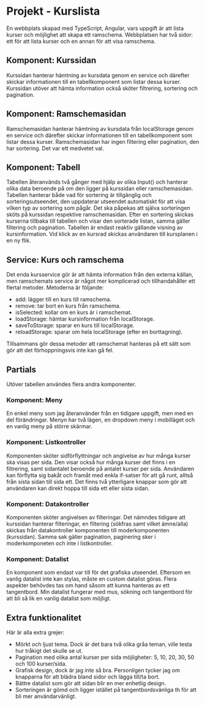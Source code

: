 # Projekt - Kurslista
En webbplats skapad med TypeScript, Angular, vars uppgift är att lista kurser och möjlighet att skapa ett ramschema. Webbplatsen har två sidor: ett för att lista kurser och en annan för att visa ramschema.

## Komponent: Kurssidan
Kurssidan hanterar hämtning av kursdata genom en service och därefter skickar informationen till en tabellkomponent som listar dessa kurser. Kurssidan utöver att hämta information också sköter filtrering, sortering och pagination.

## Komponent: Ramschemasidan
Ramschemasidan hanterar hämtning av kursdata från localStorage genom en service och därefter skickar informationen till en tabellkomponent som listar dessa kurser. Ramschemasidan har ingen filtering eller pagination, den har sortering. Det var ett medvetet val.

## Komponent: Tabell
Tabellen återanvänds två gånger med hjälp av olika Input() och hanterar olika data beroende på om den ligger på kurssidan eller ramschemasidan. Tabellen hanterar både vad för sortering är tillgänglig och sorteringsutseendet, den uppdaterar utseendet automatiskt för att visa vilken typ av sortering som pågår.
Det ska påpekas att själva sorteringen sköts på kurssidan respektive ramschemasidan. Efter en sortering skickas kurserna tillbaka till tabellen och visar den sorterade listan, samma gäller filtering och pagination. Tabellen är endast reaktiv gällande visning av
kursinformation. Vid klick av en kursrad skickas användaren till kursplanen i en ny flik.

## Service: Kurs och ramschema
Det enda kursservice gör är att hämta information från den externa källan, men ramschemats service är något mer komplicerad och tillhandahåller ett flertal metoder. Metoderna är följande:
* add: lägger till en kurs till ramschema.
* remove: tar bort en kurs från ramschema.
* isSelected: kollar om en kurs är i ramschemat.
* loadStorage: hämtar kursinformation från localStorage.
* saveToStorage: sparar en kurs till localStorage.
* reloadStorage: sparar om hela localStorage (efter en borttagning).

Tillsammans gör dessa metoder att ramschemat hanteras på ett sätt som gör att det förhoppningsvis inte kan gå fel.

## Partials
Utöver tabellen användes flera andra komponenter.

### Komponent: Meny
En enkel meny som jag återanvänder från en tidigare uppgift, men med en del förändringar. Menyn har två lägen, en dropdown meny i mobilläget och en vanlig meny på större skärmar.

### Komponent: Listkontroller
Komponenten sköter sidförflyttningar och angivelse av hur många kurser ska visas per sida. Den visar också hur många kurser det finns i en filtrering, samt sidantalet beroende på antalet kurser per sida. Användaren kan förflytta sig bakåt och framåt med enkla if-satser för att gå runt, alltså från sista sidan till sida ett. Det finns två ytterligare knappar som gör att användaren kan direkt hoppa till sida ett eller sista sidan.

### Komponent: Datakontroller
Komponenten sköter angivelsen av filteringar. Det nämndes tidigare att kurssidan hanterar filteringar, en filtering (sökfras samt vilket ämne/alla) skickas från datakontroller komponenten till moderkomponenten (kurssidan). Samma sak gäller pagination, paginering sker i moderkomponeten och inte i listkontroller.

### Komponent: Datalist
En komponent som endast var till för det grafiska utseendet. Eftersom en vanlig datalist inte kan stylas, måste en custom datalist göras. Flera aspekter behövdes tas om hand såsom att kunna hanteras av ett tangentbord. Min datalist fungerar med mus, sökning och tangentbord för att bli så lik en vanlig datalist som möjligt. 

## Extra funktionalitet
Här är alla extra grejer:
* Mörkt och ljust tema. Dock är det bara två olika gråa teman, ville testa hur tråkigt det skulle se ut.
* Pagination med olika antal kurser per sida möjligheter: 5, 10, 20, 30, 50 och 100 kurser/sida.
* Grafisk design, dock är jag inte så bra. Personligen tycker jag om knapparna för att blädra bland sidor och lägga till/ta bort.
* Bättre datalist som gör att sidan blir en mer enhetlig design.
* Sorteringen är gömd och ligger istället på tangentbordsvänliga th för att bli mer användarvänligt.
